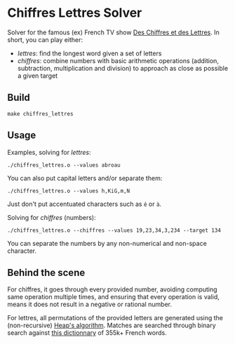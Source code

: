 # Chiffres Lettres Solver

Solver for the famous (ex) French TV show [Des Chiffres et des Lettres](https://en.wikipedia.org/wiki/Des_chiffres_et_des_lettres).
In short, you can play either:
* *lettres*: find the longest word given a set of letters
* *chiffres*: combine numbers with basic arithmetic operations (addition, subtraction, multiplication and division) to approach as close as possible a given target

## Build
```{sh}
make chiffres_lettres
```

## Usage
Examples, solving for *lettres*:
```{sh}
./chiffres_lettres.o --values abroau
```
You can also put capital letters and/or separate them:
```{sh}
./chiffres_lettres.o --values h,KiG,m,N
```
Just don't put accentuated characters such as `ê` or `à`.

Solving for *chiffres* (numbers):
```{sh}
./chiffres_lettres.o --chiffres --values 19,23,34,3,234 --target 134
```
You can separate the numbers by any non-numerical and non-space character.

## Behind the scene
For chiffres, it goes through every provided number, avoiding computing same operation multiple times, and ensuring that every operation is valid, means it does not result in a negative or rational number.

For lettres, all permutations of the provided letters are generated using the (non-recursive) [Heap's algorithm](https://en.wikipedia.org/wiki/Heap%27s_algorithm). Matches are searched through binary search against [this dictionnary](https://github.com/chrplr/openlexicon/blob/master/datasets-info/Liste-de-mots-francais-Gutenberg/README-liste-francais-Gutenberg.md) of 355k+ French words.


